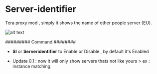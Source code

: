 # Server-identifier
Tera proxy mod , simply it shows the name of other people server (EU).

![alt text](https://i.imgur.com/F4bKSem.png)

 ######### Command ########
 
  *  <strong>SI</strong> or <strong>Serveridentifier</strong> to Enable or Disable , by default it's Enabled

  *  Update 0.1 : now it will only show servers thats not like yours > ex : instance matching
          

